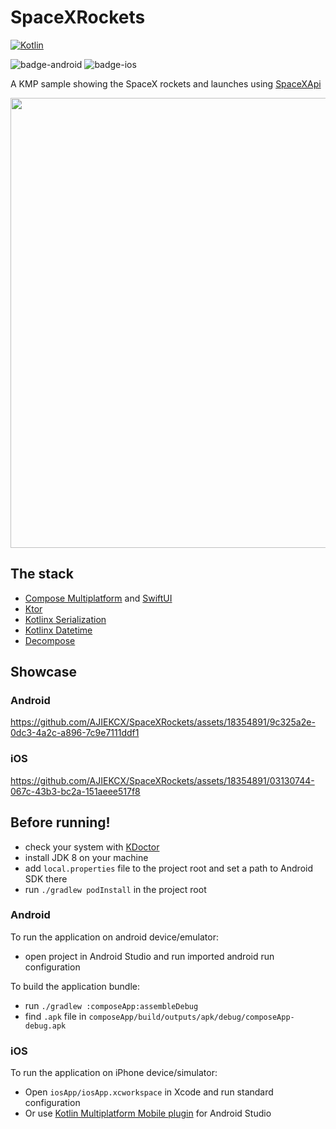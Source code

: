 # SpaceXRockets

[![Kotlin](https://img.shields.io/badge/Kotlin-2.1.10-blue.svg?style=flat&logo=kotlin)](https://kotlinlang.org)

![badge-android](http://img.shields.io/badge/platform-android-6EDB8D.svg?style=flat)
![badge-ios](http://img.shields.io/badge/platform-ios-EAEAEA.svg?style=flat)

A KMP sample showing the SpaceX rockets and launches using [SpaceXApi](https://github.com/r-spacex/SpaceX-API)

<img src="https://github.com/AJIEKCX/SpaceXRockets/assets/18354891/00415a10-0370-4552-8680-a9c33350cb26" width="720">

## The stack
- [Compose Multiplatform](https://github.com/JetBrains/compose-multiplatform) and [SwiftUI](https://developer.apple.com/xcode/swiftui/)
- [Ktor](https://github.com/ktorio/ktor)
- [Kotlinx Serialization](https://github.com/Kotlin/kotlinx.serialization)
- [Kotlinx Datetime](https://github.com/Kotlin/kotlinx-datetime)
- [Decompose](https://github.com/arkivanov/Decompose)

## Showcase

### Android

https://github.com/AJIEKCX/SpaceXRockets/assets/18354891/9c325a2e-0dc3-4a2c-a896-7c9e7111ddf1

### iOS
https://github.com/AJIEKCX/SpaceXRockets/assets/18354891/03130744-067c-43b3-bc2a-151aeee517f8

## Before running!
 - check your system with [KDoctor](https://github.com/Kotlin/kdoctor)
 - install JDK 8 on your machine
 - add `local.properties` file to the project root and set a path to Android SDK there
 - run `./gradlew podInstall` in the project root

### Android
To run the application on android device/emulator:  
 - open project in Android Studio and run imported android run configuration

To build the application bundle:
 - run `./gradlew :composeApp:assembleDebug`
 - find `.apk` file in `composeApp/build/outputs/apk/debug/composeApp-debug.apk`

### iOS
To run the application on iPhone device/simulator:
 - Open `iosApp/iosApp.xcworkspace` in Xcode and run standard configuration
 - Or use [Kotlin Multiplatform Mobile plugin](https://plugins.jetbrains.com/plugin/14936-kotlin-multiplatform-mobile) for Android Studio
